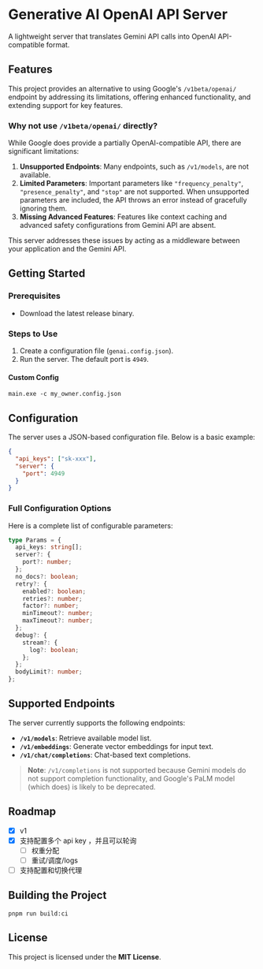 # Generative AI OpenAI API Server

A lightweight server that translates Gemini API calls into OpenAI API-compatible format.

## Features
This project provides an alternative to using Google's `/v1beta/openai/` endpoint by addressing its limitations, offering enhanced functionality, and extending support for key features.

### Why not use `/v1beta/openai/` directly?
While Google does provide a partially OpenAI-compatible API, there are significant limitations:
1. **Unsupported Endpoints**: Many endpoints, such as `/v1/models`, are not available.
2. **Limited Parameters**: Important parameters like `"frequency_penalty"`, `"presence_penalty"`, and `"stop"` are not supported. When unsupported parameters are included, the API throws an error instead of gracefully ignoring them.
3. **Missing Advanced Features**: Features like context caching and advanced safety configurations from Gemini API are absent.

This server addresses these issues by acting as a middleware between your application and the Gemini API.


## Getting Started

### Prerequisites
- Download the latest release binary.

### Steps to Use
1. Create a configuration file (`genai.config.json`).
2. Run the server. The default port is `4949`.

#### Custom Config
```
main.exe -c my_owner.config.json
```

## Configuration

The server uses a JSON-based configuration file. Below is a basic example:  
```json
{
  "api_keys": ["sk-xxx"],
  "server": {
    "port": 4949
  }
}
```  

### Full Configuration Options
Here is a complete list of configurable parameters:
```ts  
type Params = {
  api_keys: string[];
  server?: {
    port?: number;
  };
  no_docs?: boolean;
  retry?: {
    enabled?: boolean;
    retries?: number;
    factor?: number;
    minTimeout?: number;
    maxTimeout?: number;
  };
  debug?: {
    stream?: {
      log?: boolean;
    };
  };
  bodyLimit?: number;
};
```

## Supported Endpoints

The server currently supports the following endpoints:
- **`/v1/models`**: Retrieve available model list.
- **`/v1/embeddings`**: Generate vector embeddings for input text.
- **`/v1/chat/completions`**: Chat-based text completions.

> **Note**: `/v1/completions` is not supported because Gemini models do not support completion functionality, and Google's PaLM model (which does) is likely to be deprecated.


## Roadmap

- [x] v1
- [x] 支持配置多个 api key ，并且可以轮询
  - [ ] 权重分配
  - [ ] 重试/调度/logs
- [ ] 支持配置和切换代理

## Building the Project

```
pnpm run build:ci
```


## License

This project is licensed under the **MIT License**.
